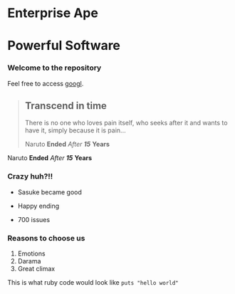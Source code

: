 Enterprise Ape
==============

Powerful Software
=================

### Welcome to the repository

Feel free to access [googl](http://google.com).

> ## Transcend in time
>
> There is no one who loves pain itself, who seeks after it and wants to have 
>   it, simply because it is pain...
>
> Naruto **Ended**  *After* ***15*** **Years**

Naruto **Ended**  *After* ***15*** **Years**

### Crazy huh?!!

* Sasuke became good
+ Happy ending
- 700 issues

### Reasons to choose us
1. Emotions
2. Darama
3. Great climax

This is what ruby code would look like `puts "hello world"`